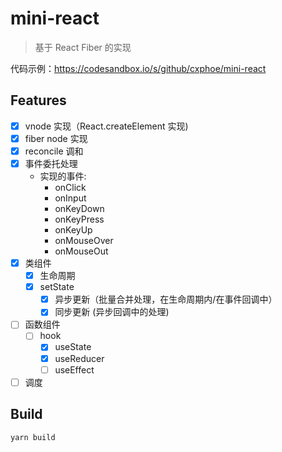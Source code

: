 # mini-react

> 基于 React Fiber 的实现

代码示例：https://codesandbox.io/s/github/cxphoe/mini-react

## Features

- [x] vnode 实现（React.createElement 实现)
- [x] fiber node 实现
- [x] reconcile 调和
- [x] 事件委托处理
  - 实现的事件:
    - onClick
    - onInput
    - onKeyDown
    - onKeyPress
    - onKeyUp
    - onMouseOver
    - onMouseOut
- [x] 类组件
  - [x] 生命周期
  - [x] setState
    - [x] 异步更新（批量合并处理，在生命周期内/在事件回调中）
    - [x] 同步更新 (异步回调中的处理)
- [ ] 函数组件
  - [ ] hook
    - [x] useState
    - [x] useReducer
    - [ ] useEffect
- [ ] 调度

## Build

```
yarn build
```
